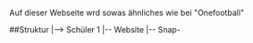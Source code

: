 Auf dieser Webseite wrd sowas ähnliches wie bei "Onefootball" 

##Struktur
|--> Schüler 1
  |-- Website
  |-- Snap-
